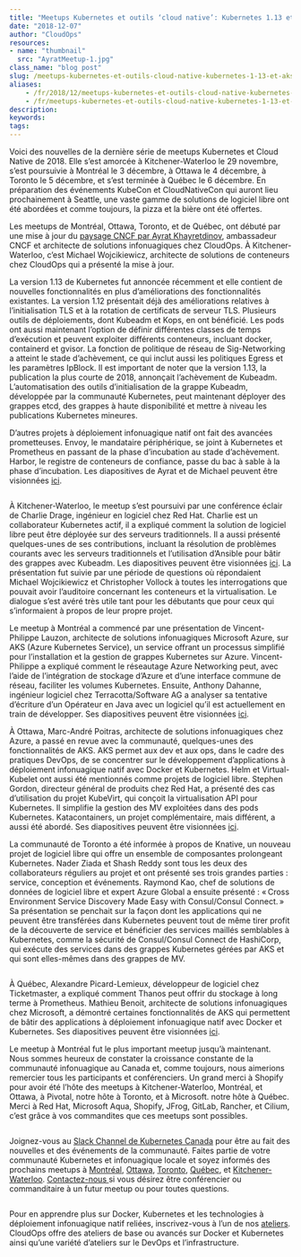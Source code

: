 ```yaml
---
title: "Meetups Kubernetes et outils ‘cloud native’: Kubernetes 1.13 et AKS"
date: "2018-12-07"
author: "CloudOps"
resources:
- name: "thumbnail"
  src: "AyratMeetup-1.jpg"
class_name: "blog post"
slug: /meetups-kubernetes-et-outils-cloud-native-kubernetes-1-13-et-aks
aliases:
    - /fr/2018/12/meetups-kubernetes-et-outils-cloud-native-kubernetes-1-13-et-aks/
    - /fr/meetups-kubernetes-et-outils-cloud-native-kubernetes-1-13-et-aks
description:
keywords:
tags:
---
```


<p>Voici des nouvelles de la dernière série de meetups Kubernetes et Cloud Native de 2018. Elle s’est amorcée à Kitchener-Waterloo le 29 novembre, s’est poursuivie à Montréal le 3 décembre, à Ottawa le 4 décembre, à Toronto le 5 décembre, et s’est terminée à Québec le 6 décembre. En préparation des événements KubeCon et CloudNativeCon qui auront lieu prochainement à Seattle, une vaste gamme de solutions de logiciel libre ont été abordées et comme toujours, la pizza et la bière ont été offertes.</p><p>Les meetups de Montréal, Ottawa, Toronto, et de Québec, ont débuté par une mise à jour du <a href="https://www.cloudops.com/fr/2018/10/guide-cncf-du-debutant/">paysage CNCF par Ayrat Khayretdinov</a>, ambassadeur CNCF et architecte de solutions infonuagiques chez CloudOps. À Kitchener-Waterloo, c’est Michael Wojcikiewicz, architecte de solutions de conteneurs chez CloudOps qui a présenté la mise à jour.</p><p>La version&nbsp;1.13 de Kubernetes fut annoncée récemment et elle contient de nouvelles fonctionnalités en plus d’améliorations des fonctionnalités existantes. La version&nbsp;1.12 présentait déjà des améliorations relatives à l’initialisation TLS et à la rotation de certificats de serveur TLS. Plusieurs outils de déploiements, dont Kubeadm et Kops, en ont bénéficié. Les pods ont aussi maintenant l’option de définir différentes classes de temps d’exécution et peuvent exploiter différents conteneurs, incluant docker, containerd et gvisor. La fonction de politique de réseau de Sig-Networking a atteint le stade d’achèvement, ce qui inclut aussi les politiques Egress et les paramètres IpBlock. Il est important de noter que la version&nbsp;1.13, la publication la plus courte de 2018, annonçait l’achèvement de Kubeadm. L’automatisation des outils d’initialisation de la grappe Kubeadm, développée par la communauté Kubernetes, peut maintenant déployer des grappes etcd, des grappes à haute disponibilité et mettre à niveau les publications Kubernetes mineures.</p><p>D’autres projets à déploiement infonuagique natif ont fait des avancées prometteuses. Envoy, le mandataire périphérique, se joint à Kubernetes et Prometheus en passant de la phase d’incubation au stade d’achèvement. Harbor, le registre de conteneurs de confiance, passe du bac à sable à la phase d’incubation. Les diapositives de Ayrat et de Michael peuvent être visionnées <a href="https://www.slideshare.net/CloudOps2005/kubernetes-and-cloud-native-update-q4-2018">ici</a>.</p><div class="wp-block-image"> <figure class="alignright"><img src="/images/blog/post/Kitchener-WaterlooMeetup.png" alt="" class="wp-image-6876"></figure></div><p>À Kitchener-Waterloo, le meetup s’est poursuivi par une conférence éclair de Charlie Drage, ingénieur en logiciel chez Red Hat. Charlie est un collaborateur Kubernetes actif, il a expliqué comment la solution de logiciel libre peut être déployée sur des serveurs traditionnels. Il a aussi présenté quelques-unes de ses contributions, incluant la résolution de problèmes courants avec les serveurs traditionnels et l’utilisation d’Ansible pour bâtir des grappes avec Kubeadm. Les diapositives peuvent être visionnées <a href="https://www.slideshare.net/CloudOps2005/kubernetes-on-bare-metal-at-the-kitchenerwaterloo-kubernetes-and-cloud-native-meetup">ici</a>. La présentation fut suivie par une période de questions où répondaient Michael Wojcikiewicz et Christopher Vollock à toutes les interrogations que pouvait avoir l’auditoire concernant les conteneurs et la virtualisation. Le dialogue s’est avéré très utile tant pour les débutants que pour ceux qui s’informaient à propos de leur propre projet. &nbsp;</p><p>Le meetup à Montréal a commencé par une présentation de Vincent-Philippe Lauzon, architecte de solutions infonuagiques Microsoft Azure, sur AKS (Azure Kubernetes Service), un service offrant un processus simplifié pour l’installation et la gestion de grappes Kubernetes sur Azure. Vincent-Philippe a expliqué comment le réseautage Azure Networking peut, avec l’aide de l’intégration de stockage d’Azure et d’une interface commune de réseau, faciliter les volumes Kubernetes. Ensuite, Anthony Dahanne, ingénieur logiciel chez Terracotta/Software AG a analyser sa tentative d’écriture d’un Opérateur en Java avec un logiciel qu’il est actuellement en train de développer. Ses diapositives peuvent être visionnées <a href="https://fr.slideshare.net/anthonydahanne/kubernetes-java-operator">ici</a>.</p><p>À Ottawa, Marc-André Poitras, architecte de solutions infonuagiques chez Azure, a passé en revue avec la communauté, quelques-unes des fonctionnalités de AKS. AKS permet aux dev et aux ops, dans le cadre des pratiques DevOps, de se concentrer sur le développement d’applications à déploiement infonuagique natif avec Docker et Kubernetes. Helm et Virtual-Kubelet ont aussi été mentionnés comme projets de logiciel libre. Stephen Gordon, directeur général de produits chez Red Hat, a présenté des cas d’utilisation du projet KubeVirt, qui conçoit la virtualisation API pour Kubernetes. Il simplifie la gestion des MV exploitées dans des pods Kubernetes. Katacontainers, un projet complémentaire, mais différent, a aussi été abordé. Ses diapositives peuvent être visionnées <a href="https://www.slideshare.net/sgordon2/introducing-kubevirt">ici</a>.</p><p>La communauté de Toronto a été informée à propos de Knative, un nouveau projet de logiciel libre qui offre un ensemble de composantes prolongeant Kubernetes. Nader Ziada et Shash Reddy sont tous les deux des collaborateurs réguliers au projet et ont présenté ses trois grandes parties&nbsp;: service, conception et événements. Raymond Kao, chef de solutions de données de logiciel libre et expert Azure Global a ensuite présenté&nbsp;: « Cross Environment Service Discovery Made Easy with Consul/Consul Connect. » Sa présentation se penchait sur la façon dont les applications qui ne peuvent être transférées dans Kubernetes peuvent tout de même tirer profit de la découverte de service et bénéficier des services maillés semblables à Kubernetes, comme la sécurité de Consul/Consul Connect de HashiCorp, qui exécute des services dans des grappes Kubernetes gérées par AKS et qui sont elles-mêmes dans des grappes de MV.</p><div class="wp-block-image"> <figure class="alignleft"><img src="/images/blog/post/TorontoMeetup.png" alt="" class="wp-image-6881"></figure></div><p>À Québec, Alexandre Picard-Lemieux, développeur de logiciel chez Ticketmaster, a expliqué comment Thanos peut offrir du stockage à long terme à Prometheus. Mathieu Benoit, architecte de solutions infonuagiques chez Microsoft, a démontré certaines fonctionnalités de AKS qui permettent de bâtir des applications à déploiement infonuagique natif avec Docker et Kubernetes. Ses diapositives peuvent être visionnées <a href="https://mabenoit.blob.core.windows.net/public/AKS%20%2B%20VirtualKubelet%20-%20Mathieu%20Benoit.pdf">ici</a>.</p><p>Le meetup à Montréal fut le plus important meetup jusqu’à maintenant. Nous sommes heureux de constater la croissance constante de la communauté infonuagique au Canada et, comme toujours, nous aimerions remercier tous les participants et conférenciers. Un grand merci à Shopify pour avoir été l’hôte des meetups à Kitchener-Waterloo, Montréal, et Ottawa, à Pivotal, notre hôte à Toronto, et à Microsoft. notre hôte à Québec. Merci à Red Hat, Microsoft Aqua, Shopify, JFrog, GitLab, Rancher, et Cilium, c’est grâce à vos commandites que ces meetups sont possibles.</p><div class="wp-block-image"> <figure class="alignright"><img src="/images/blog/post/MontrealAKSMeetup.png" alt="" class="wp-image-6880"></figure></div><p>Joignez-vous au <a href="http://k8scanadaslack.herokuapp.com/">Slack Channel de Kubernetes Canada</a> pour être au fait des nouvelles et des événements de la communauté. Faites partie de votre communauté Kubernetes et infonuagique locale et soyez informés des prochains meetups à <a href="https://www.meetup.com/Kubernetes-Montreal">Montréal</a>, <a href="https://www.meetup.com/Kubernetes-Ottawa">Ottawa</a>, <a href="https://www.meetup.com/Kubernetes-Toronto">Toronto</a>, <a href="https://www.meetup.com/Kubernetes-Quebec">Québec</a>, et <a href="https://www.meetup.com/Kubernetes-Kitchener-Waterloo">Kitchener-Waterloo</a>. <a href="mailto:%20ctrang@cloudops.com">Contactez-nous </a>si vous désirez être conférencier ou commanditaire à un futur meetup ou pour toutes questions.</p><div class="wp-block-image"> <figure class="alignleft"><img src="/images/blog/post/MeetupSponsors.png" alt="" class="wp-image-6879"></figure></div><p>Pour en apprendre plus sur Docker, Kubernetes et les technologies à déploiement infonuagique natif reliées, inscrivez-vous à l’un de nos <a href="https://www.cloudops.com/workshop-calendar/">ateliers</a>. CloudOps offre des ateliers de base ou avancés sur Docker et Kubernetes ainsi qu’une variété d’ateliers sur le DevOps et l’infrastructure.</p>
